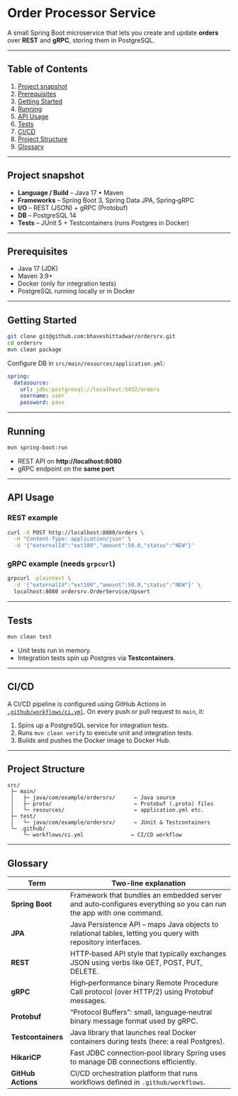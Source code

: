# Order Processor Service

A small Spring Boot microservice that lets you create and update **orders** over **REST** and **gRPC**, storing them in PostgreSQL.

---

## Table of Contents
1. [Project snapshot](#project-snapshot)  
2. [Prerequisites](#prerequisites)  
3. [Getting Started](#getting-started)  
4. [Running](#running)  
5. [API Usage](#api-usage)  
6. [Tests](#tests)  
7. [CI/CD](#cicd)  
8. [Project Structure](#project-structure)  
9. [Glossary](#glossary)

---

## Project snapshot
* **Language / Build** – Java 17 • Maven  
* **Frameworks** – Spring Boot 3, Spring Data JPA, Spring‑gRPC  
* **I/O** – REST (JSON) + gRPC (Protobuf)  
* **DB** – PostgreSQL 14  
* **Tests** – JUnit 5 + Testcontainers (runs Postgres in Docker)

---

## Prerequisites
* Java 17 (JDK)  
* Maven 3.9+  
* Docker (only for integration tests)  
* PostgreSQL running locally or in Docker

---

## Getting Started

~~~bash
git clone git@github.com:bhaveshittadwar/ordersrv.git
cd ordersrv
mvn clean package
~~~

Configure DB in `src/main/resources/application.yml`:

~~~yaml
spring:
  datasource:
    url: jdbc:postgresql://localhost:5432/orders
    username: user
    password: pass
~~~

---

## Running

~~~bash
mvn spring-boot:run
~~~

* REST API on **http://localhost:8080**  
* gRPC endpoint on the **same port**

---

## API Usage

### REST example

~~~bash
curl -X POST http://localhost:8080/orders \
  -H "Content-Type: application/json" \
  -d '{"externalId":"ext100","amount":50.0,"status":"NEW"}'
~~~

### gRPC example (needs `grpcurl`)

~~~bash
grpcurl -plaintext \
  -d '{"externalId":"ext100","amount":50.0,"status":"NEW"}' \
  localhost:8080 ordersrv.OrderService/Upsert
~~~

---

## Tests

~~~bash
mvn clean test
~~~

* Unit tests run in memory.  
* Integration tests spin up Postgres via **Testcontainers**.

---

## CI/CD

A CI/CD pipeline is configured using GitHub Actions in [`.github/workflows/ci.yml`](.github/workflows/ci.yml). On every push or pull request to `main`, it:
1. Spins up a PostgreSQL service for integration tests.  
2. Runs `mvn clean verify` to execute unit and integration tests.  
3. Builds and pushes the Docker image to Docker Hub.

---

## Project Structure

~~~text
src/
 ├─ main/
 │   ├─ java/com/example/ordersrv/      ← Java source
 │   ├─ proto/                          ← Protobuf (.proto) files
 │   └─ resources/                      ← application.yml etc.
 ├─ test/
 │   └─ java/com/example/ordersrv/      ← JUnit & Testcontainers
 └─ .github/
     └─ workflows/ci.yml               ← CI/CD workflow
~~~

---

## Glossary

| Term               | Two-line explanation                                                                                               |
|--------------------|--------------------------------------------------------------------------------------------------------------------|
| **Spring Boot**    | Framework that bundles an embedded server and auto‑configures everything so you can run the app with one command. |
| **JPA**            | Java Persistence API – maps Java objects to relational tables, letting you query with repository interfaces.      |
| **REST**           | HTTP‑based API style that typically exchanges JSON using verbs like GET, POST, PUT, DELETE.                       |
| **gRPC**           | High‑performance binary Remote Procedure Call protocol (over HTTP/2) using Protobuf messages.                      |
| **Protobuf**       | “Protocol Buffers”: small, language‑neutral binary message format used by gRPC.                                     |
| **Testcontainers** | Java library that launches real Docker containers during tests (here: a real Postgres).                           |
| **HikariCP**       | Fast JDBC connection‑pool library Spring uses to manage DB connections efficiently.                                |
| **GitHub Actions** | CI/CD orchestration platform that runs workflows defined in `.github/workflows`.                                   |